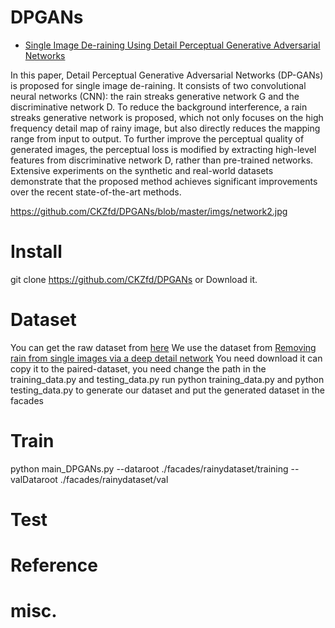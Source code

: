 # DPGANs
- [Single Image De-raining Using Detail Perceptual Generative Adversarial Networks]()

In this paper, Detail Perceptual Generative Adversarial Networks (DP-GANs) is proposed for single image de-raining. It consists of two convolutional neural networks (CNN): the rain streaks generative network G and the discriminative network D. To reduce the background interference, a rain streaks generative network is proposed, which not only focuses on the high frequency detail map of rainy image, but also directly reduces the mapping range from input to output. To further improve the perceptual quality of generated images, the perceptual loss is modified by extracting high-level features from discriminative network D, rather than pre-trained networks. Extensive
experiments on the synthetic and real-world datasets demonstrate that the proposed method achieves significant improvements over the recent state-of-the-art methods.

https://github.com/CKZfd/DPGANs/blob/master/imgs/network2.jpg
# Install
git clone https://github.com/CKZfd/DPGANs or Download it.

# Dataset
You can get the raw dataset from [here](https://pan.baidu.com/s/1Hvm9ctniC7PMQdKrI_lf3Q)
We use the dataset from [Removing rain from single images via a deep detail network](https://xueyangfu.github.io/projects/cvpr2017.html)
You need download it can copy it to the paired-dataset, you need change the path in the training_data.py and testing_data.py
run python training_data.py and python testing_data.py to generate our dataset and put the generated dataset in the facades

# Train
python main_DPGANs.py --dataroot ./facades/rainydataset/training --valDataroot ./facades/rainydataset/val

# Test



# Reference

# misc.


